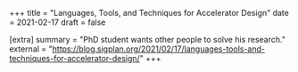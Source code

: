 +++
title = "Languages, Tools, and Techniques for Accelerator Design"
date = 2021-02-17
draft = false

[extra]
summary = "PhD student wants other people to solve his research."
external = "https://blog.sigplan.org/2021/02/17/languages-tools-and-techniques-for-accelerator-design/"
+++
